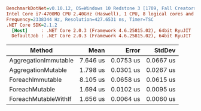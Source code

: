 ``` ini

BenchmarkDotNet=v0.10.12, OS=Windows 10 Redstone 3 [1709, Fall Creators Update] (10.0.16299.248)
Intel Core i7-4700MQ CPU 2.40GHz (Haswell), 1 CPU, 8 logical cores and 4 physical cores
Frequency=2338344 Hz, Resolution=427.6531 ns, Timer=TSC
.NET Core SDK=2.1.2
  [Host]     : .NET Core 2.0.3 (Framework 4.6.25815.02), 64bit RyuJIT
  DefaultJob : .NET Core 2.0.3 (Framework 4.6.25815.02), 64bit RyuJIT


```
|               Method |     Mean |     Error |    StdDev |
|--------------------- |---------:|----------:|----------:|
| AggregationImmutable | 7.646 us | 0.0753 us | 0.0667 us |
|   AggregationMutable | 1.798 us | 0.0301 us | 0.0267 us |
|     ForeachImmutable | 8.105 us | 0.0658 us | 0.0615 us |
|       ForeachMutable | 1.694 us | 0.0102 us | 0.0095 us |
| ForeachMutableWithIf | 1.656 us | 0.0064 us | 0.0060 us |
